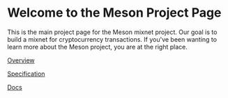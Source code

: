 # Welcome to the Meson Project Page

This is the main project page for the Meson mixnet project. Our goal is to build a mixnet for cryptocurrency transactions. If you've been wanting to learn more about the Meson project, you are at the right place. 

[Overview](overview.md)

[Specification](specification/index.md)

[Docs](docs.md)
